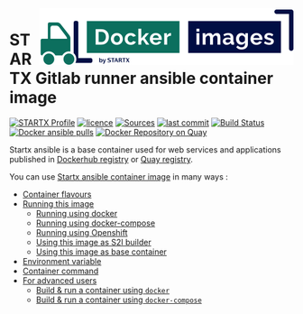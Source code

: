 <img align="right" src="https://raw.githubusercontent.com/startxfr/docker-images/master/travis/logo-small.svg?sanitize=true">

# STARTX Gitlab runner ansible container image

[![STARTX Profile](https://img.shields.io/badge/provider-startx-green.svg)](https://github.com/startxfr) [![licence](https://img.shields.io/github/license/startxfr/docker-images.svg)](https://gitlab.com/startx1/containers) [![Sources](https://img.shields.io/badge/startx-docker--images-blue.svg)](https://gitlab.com/startx1/containers/tree/master/GitlabRunner/ansible/)
[![last commit](https://img.shields.io/github/last-commit/startxfr/docker-images.svg)](https://gitlab.com/startx1/containers) [![Build Status](https://travis-ci.org/startxfr/docker-images.svg?branch=master)](https://travis-ci.org/startxfr/docker-images) [![Docker ansible pulls](https://img.shields.io/docker/pulls/startx/sv-ansible)](https://hub.docker.com/r/startx/sv-ansible) [![Docker Repository on Quay](https://quay.io/repository/startx/ansible/status "Docker Repository on Quay")](https://quay.io/repository/startx/ansible)

Startx ansible is a base container used for web services and applications published in
[Dockerhub registry](https://hub.docker.com/u/startx) or [Quay registry](https://quay.io/startx).

You can use [Startx ansible container image](https://docker-images.readthedocs.io/en/latest/GitlabRunner/ansible/) in many ways :

- [Container flavours](https://docker-images.readthedocs.io/en/latest/GitlabRunner/ansible/#container-flavours)
- [Running this image](https://docker-images.readthedocs.io/en/latest/GitlabRunner/ansible/#running-this-image)
  - [Running using docker](https://docker-images.readthedocs.io/en/latest/GitlabRunner/ansible/#running-using-docker)
  - [Running using docker-compose](https://docker-images.readthedocs.io/en/latest/GitlabRunner/ansible/#running-using-docker-compose)
  - [Running using Openshift](https://docker-images.readthedocs.io/en/latest/GitlabRunner/ansible/#running-using-openshift)
  - [Using this image as S2I builder](https://docker-images.readthedocs.io/en/latest/GitlabRunner/ansible/#using-this-image-as-s2i-builder)
  - [Using this image as base container](https://docker-images.readthedocs.io/en/latest/GitlabRunner/ansible/#using-this-image-as-base-container)
- [Environment variable](https://docker-images.readthedocs.io/en/latest/GitlabRunner/ansible/#environment-variable)
- [Container command](https://docker-images.readthedocs.io/en/latest/GitlabRunner/ansible/#container-command)
- [For advanced users](https://docker-images.readthedocs.io/en/latest/GitlabRunner/ansible/#for-advanced-users)
  - [Build & run a container using `docker`](https://docker-images.readthedocs.io/en/latest/GitlabRunner/ansible/#build--run-a-container-using-docker)
  - [Build & run a container using `docker-compose`](https://docker-images.readthedocs.io/en/latest/GitlabRunner/ansible/#build--run-a-container-using-docker-compose)
